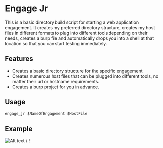 # Engage Jr

This is a basic directory build script for starting a web application engagement. It creates my preferred directory structure, creates my host files in different formats to plug into different tools depending on their needs, creates a burp file and automatically drops you into a shell at that location so that you can start testing immediately.

## Features

* Creates a basic directory structure for the specific engagement
* Creates numerous host files that can be plugged into different tools, no matter their url or hostname requirements.
* Creates a burp project for you in advance.

## Usage
```
engage_jr $NameOfEngagement $HostFile
```

## Example

![ Alt text](ED.gif) / ! [](ED.gif)

